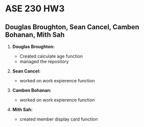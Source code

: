 # ASE 230 HW3

## Douglas Broughton, Sean Cancel, Camben Bohanan, Mith Sah

1. **Douglas Broughton:**
   - Created calculate age function
   - managed the repository

2. **Sean Cancel:**
   - worked on work expierence function

3. **Camben Bohanan:**
   - worked on work expierence function
3. **Mith Sah:**
   - created member display card function
